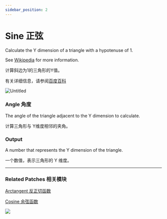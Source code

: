 ```yaml
---
sidebar_position: 2
---
```


# Sine 正弦

Calculate the Y dimension of a triangle with a hypotenuse of 1.

See [Wikipedia](https://en.wikipedia.org/wiki/Trigonometric_functions) for more information.

计算斜边为1的三角形的Y值。

有关详细信息，请参阅[百度百科](https://link.jianshu.com/?t=http://baike.baidu.com/link?url=LHHVermrOYp8XKHATVvRg21Vj4eRaCXqGk6RoMr0_0rDuUUbseZeTiQIiRIBGbTHugB_2noAlJhOXBqO5L9NF31T669u77XzjiBM7X1XGELJgca6XgAsz0sNsWxNluEePz5-lfBVeMDS3Zho-q2vwa)

![Untitled](https://s3.us-west-2.amazonaws.com/secure.notion-static.com/0b7b3941-32ce-4229-ad38-6fe7975fa2d8/Untitled.png?X-Amz-Algorithm=AWS4-HMAC-SHA256&X-Amz-Content-Sha256=UNSIGNED-PAYLOAD&X-Amz-Credential=AKIAT73L2G45EIPT3X45%2F20220602%2Fus-west-2%2Fs3%2Faws4_request&X-Amz-Date=20220602T175244Z&X-Amz-Expires=86400&X-Amz-Signature=98438a36d9678ebfab239213f7f176196d83fdccb5cedfda3934093d8b3153be&X-Amz-SignedHeaders=host&response-content-disposition=filename%20%3D%22Untitled.png%22&x-id=GetObject)

### Angle 角度

The angle of the triangle adjacent to the Y dimension to calculate.

计算三角形与 Y维度相邻的夹角。

### Output

A number that represents the Y dimension of the triangle.

一个数值，表示三角形的 Y 维度。

------

### Related Patches 相关模块

[Arctangent 反正切函数](./Arctangent.md)

[Cosine 余弦函数](./Cosine.md)

![](https://s3.us-west-2.amazonaws.com/secure.notion-static.com/7e047065-51df-45bd-8e23-45e4b14d5305/Untitled.png?X-Amz-Algorithm=AWS4-HMAC-SHA256&X-Amz-Content-Sha256=UNSIGNED-PAYLOAD&X-Amz-Credential=AKIAT73L2G45EIPT3X45%2F20220602%2Fus-west-2%2Fs3%2Faws4_request&X-Amz-Date=20220602T175250Z&X-Amz-Expires=86400&X-Amz-Signature=101b7d3536968f6f81fe4d22abb223a40dee6ee341272b30b2fd67bd9fbaee92&X-Amz-SignedHeaders=host&response-content-disposition=filename%20%3D%22Untitled.png%22&x-id=GetObject)
